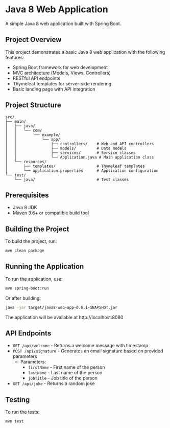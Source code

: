 # Java 8 Web Application

A simple Java 8 web application built with Spring Boot.

## Project Overview

This project demonstrates a basic Java 8 web application with the following features:
- Spring Boot framework for web development
- MVC architecture (Models, Views, Controllers)
- RESTful API endpoints
- Thymeleaf templates for server-side rendering
- Basic landing page with API integration

## Project Structure

```
src/
├── main/
│   ├── java/
│   │   └── com/
│   │       └── example/
│   │           └── app/
│   │               ├── controllers/    # Web and API controllers
│   │               ├── models/         # Data models
│   │               ├── services/       # Service classes
│   │               └── Application.java # Main application class
│   └── resources/
│       ├── templates/                  # Thymeleaf templates
│       └── application.properties      # Application configuration
└── test/
    └── java/                           # Test classes
```

## Prerequisites

- Java 8 JDK
- Maven 3.6+ or compatible build tool

## Building the Project

To build the project, run:

```bash
mvn clean package
```

## Running the Application

To run the application, use:

```bash
mvn spring-boot:run
```

Or after building:

```bash
java -jar target/java8-web-app-0.0.1-SNAPSHOT.jar
```

The application will be available at http://localhost:8080

## API Endpoints

- `GET /api/welcome` - Returns a welcome message with timestamp
- `POST /api/signature` - Generates an email signature based on provided parameters
  - Parameters:
    - `firstName` - First name of the person
    - `lastName` - Last name of the person
    - `jobTitle` - Job title of the person
- `GET /api/joke` - Returns a random joke

## Testing

To run the tests:

```bash
mvn test
```
